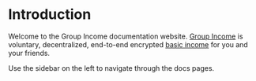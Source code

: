 # Introduction

Welcome to the Group Income documentation website. [Group Income](https://groupincome.org/) is voluntary, decentralized, end-to-end encrypted [basic income](https://search.brave.com/search?q=basic+income) for you and your friends.

Use the sidebar on the left to navigate through the docs pages.

